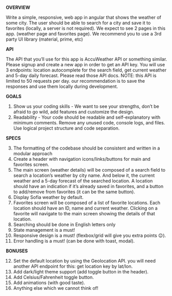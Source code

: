 
**OVERVIEW**

Write a simple, responsive, web app in angular that shows the weather of some city. The
user should be able to search for a city and save it to favorites (locally, a server is not required).
We expect to see 2 pages in this app. (weather page and favorites page).
We recommend you to use a 3rd party UI library (material, prime, etc)

**API**

The API that you’ll use for this app is AccuWeather API or something similar.
Please signup and create a new app in order to get an API key.
You will use 3 endpoints: location autocomplete for the search field, get current weather and
5-day daily forecast. Please read those API docs.
NOTE: this API is limited to 50 requests per day. our recommendation is to save the responses
and use them locally during development.

**GOALS**

1. Show us your coding skills - We want to see your strengths, don’t be afraid to go wild, add
features and customize the design.
2. Readability - Your code should be readable and self-explanatory with minimum
comments. Remove any unused code, console logs, and files. Use logical project
structure and code separation.

**SPECS**

3. The formatting of the codebase should be consistent and written in a modular approach
4. Create a header with navigation icons/links/buttons for main and favorites screen.
5. The main screen (weather details) will be composed of a search field to search a
location’s weather by city name. And below it, the current weather and a 5-day forecast of
the searched location. A location should have an indication if it’s already saved in
favorites, and a button to add/remove from favorites (it can be the same button).
6. Display Sofia weather by default.
7. Favorites screen will be composed of a list of favorite locations. Each location should
have an ID, name and current weather. Clicking on a favorite will navigate to the main
screen showing the details of that location.
8. Searching should be done in English letters only
9. State management is a must!
10. Responsive design is a must! (flexbox/grid will give you extra points 😉).
11. Error handling is a must! (can be done with toast, modal).

**BONUSES**

12. Set the default location by using the Geolocation API. you will need another API
endpoint for this: get location key by lat/lon.
13. Add dark/light theme support (add toggle button in the header).
14. Add Celsius/Fahrenheit toggle button.
15. Add animations (with good taste).
16. Anything else which we cannot think of!
